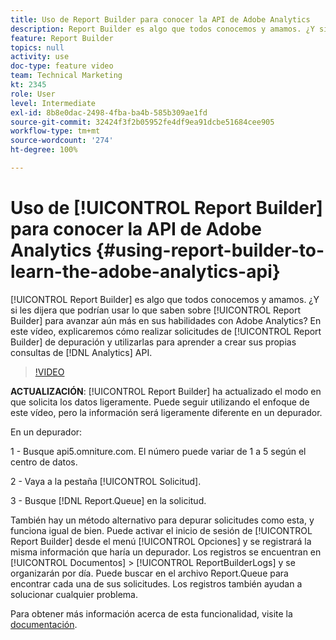 ```yaml
---
title: Uso de Report Builder para conocer la API de Adobe Analytics
description: Report Builder es algo que todos conocemos y amamos. ¿Y si les dijera que podrían usar lo que saben sobre Report Builder para avanzar aún más en sus habilidades con Adobe Analytics? En este vídeo, explicaremos cómo realizar solicitudes de Report Builder de depuración y cómo utilizarlas para aprender a crear sus propias consultas de API de Analytics.
feature: Report Builder
topics: null
activity: use
doc-type: feature video
team: Technical Marketing
kt: 2345
role: User
level: Intermediate
exl-id: 8b8e0dac-2498-4fba-ba4b-585b309ae1fd
source-git-commit: 32424f3f2b05952fe4df9ea91dcbe51684cee905
workflow-type: tm+mt
source-wordcount: '274'
ht-degree: 100%

---
```


# Uso de [!UICONTROL Report Builder] para conocer la API de Adobe Analytics {#using-report-builder-to-learn-the-adobe-analytics-api}

[!UICONTROL Report Builder] es algo que todos conocemos y amamos. ¿Y si les dijera que podrían usar lo que saben sobre [!UICONTROL Report Builder] para avanzar aún más en sus habilidades con Adobe Analytics? En este vídeo, explicaremos cómo realizar solicitudes de [!UICONTROL Report Builder] de depuración y utilizarlas para aprender a crear sus propias consultas de [!DNL Analytics] API.

>[!VIDEO](https://video.tv.adobe.com/v/25442/?quality=12)

**ACTUALIZACIÓN**: [!UICONTROL Report Builder] ha actualizado el modo en que solicita los datos ligeramente. Puede seguir utilizando el enfoque de este vídeo, pero la información será ligeramente diferente en un depurador.

En un depurador:

1 - Busque api5.omniture.com. El número puede variar de 1 a 5 según el centro de datos.

2 - Vaya a la pestaña [!UICONTROL Solicitud].

3 - Busque [!DNL Report.Queue] en la solicitud.

También hay un método alternativo para depurar solicitudes como esta, y funciona igual de bien. Puede activar el inicio de sesión de [!UICONTROL Report Builder] desde el menú [!UICONTROL Opciones] y se registrará la misma información que haría un depurador. Los registros se encuentran en [!UICONTROL Documentos] > [!UICONTROL ReportBuilderLogs] y se organizarán por día. Puede buscar en el archivo Report.Queue para encontrar cada una de sus solicitudes. Los registros también ayudan a solucionar cualquier problema.

Para obtener más información acerca de esta funcionalidad, visite la [documentación](https://www.adobe.io/).
